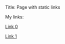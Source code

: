 Title: Page with static links

My links:

[Link 0]({static}image0.jpg)

[Link 1]({attach}image1.jpg)
